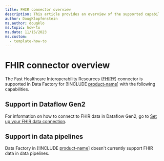 ```yaml
---
title: FHIR connector overview
description: This article provides an overview of the supported capabilities of the FHIR connector.
author: DougKlopfenstein
ms.author: dougklo
ms.topic: how-to
ms.date: 11/15/2023
ms.custom:
  - template-how-to
---
```


# FHIR connector overview

The Fast Healthcare Interoperability Resources ([FHIR&reg;](https://hl7.org/fhir)) connector is supported in Data Factory for [!INCLUDE [product-name](../includes/product-name.md)] with the following capabilities.


## Support in Dataflow Gen2

For information on how to connect to FHIR data in Dataflow Gen2, go to [Set up your FHIR data connection](connector-fhir.md).

## Support in data pipelines

Data Factory in [!INCLUDE [product-name](../includes/product-name.md)] doesn't currently support FHIR data in data pipelines.

